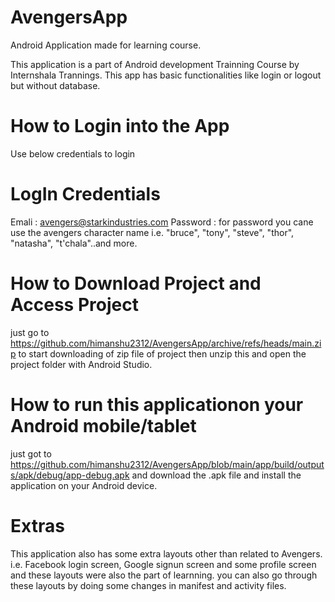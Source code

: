# AvengersApp
Android Application made for learning course.

This application is a part of Android development Trainning Course by Internshala Trannings.
This app has basic functionalities like login or logout but without database.

# How to Login into the App
Use below credentials to login

# LogIn Credentials
Emali : avengers@starkindustries.com
Password : for password you cane use the avengers character name i.e. "bruce", "tony", "steve", "thor", "natasha", "t'chala"..and more.

# How to Download Project and Access Project
just go to https://github.com/himanshu2312/AvengersApp/archive/refs/heads/main.zip to start downloading of zip file of project then unzip this and open the project folder with Android Studio.

# How to run this applicationon your Android mobile/tablet
just got to https://github.com/himanshu2312/AvengersApp/blob/main/app/build/outputs/apk/debug/app-debug.apk and download the .apk file and install the application on your Android device.

# Extras
This application also has some extra layouts other than related to Avengers.
i.e. Facebook login screen, Google signun screen and some profile screen and these layouts were also the part of learnning.
you can also go through these layouts by doing some changes in manifest and activity files.
